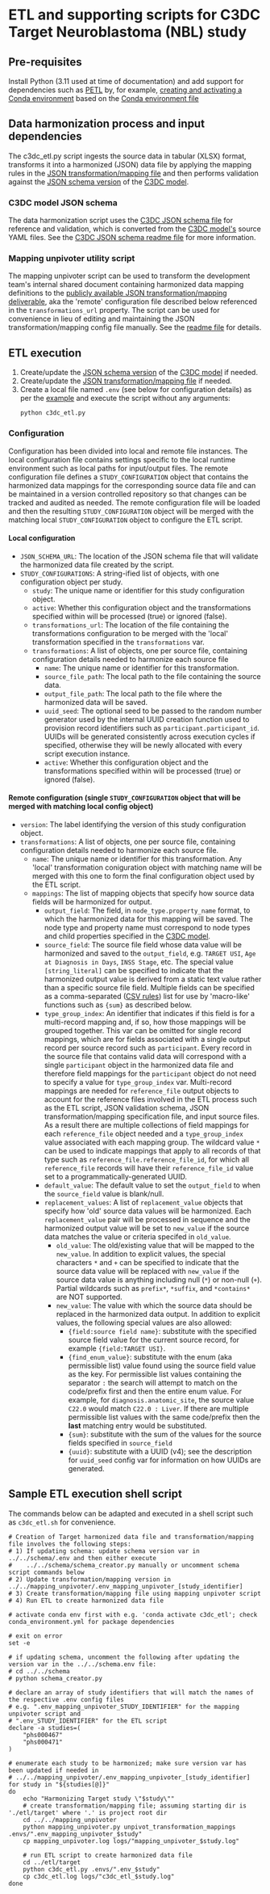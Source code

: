 # ETL and supporting scripts for C3DC Target Neuroblastoma (NBL) study

## Pre-requisites
Install Python (3.11 used at time of documentation) and add support for dependencies such as
[PETL](https://github.com/petl-developers/petl) by, for example,
[creating and activating a Conda environment](https://conda.io/projects/conda/en/latest/user-guide/tasks/manage-environments.html#creating-an-environment-from-an-environment-yml-file)
based on the [Conda environment file](https://github.com/chicagopcdc/c3dc_etl/blob/main/conda_environment.yml)

## Data harmonization process and input dependencies
The c3dc_etl.py script ingests the source data in tabular (XLSX) format, transforms it into a harmonized (JSON)
data file by applying the mapping rules in the [JSON transformation/mapping file](https://github.com/chicagopcdc/c3dc_etl/tree/main/etl/target/transformations)
and then performs validation against the [JSON schema version](https://github.com/chicagopcdc/c3dc_etl/blob/main/schema/schema.json)
of the [C3DC model](https://github.com/CBIIT/c3dc-model/tree/main/model-desc).

### C3DC model JSON schema
The data harmonization script uses the [C3DC JSON schema file](https://github.com/chicagopcdc/c3dc_etl/blob/main/schema/schema.json)
for reference and validation, which is converted from the [C3DC model's](https://github.com/CBIIT/c3dc-model/tree/main/model-desc)
source YAML files. See the [C3DC JSON schema readme file](https://github.com/chicagopcdc/c3dc_etl/blob/main/schema/README.md)
for more information.

### Mapping unpivoter utility script
The mapping unpivoter script can be used to transform the development team's internal shared document containing
harmonized data mapping definitions to the [publicly available JSON transformation/mapping
deliverable](https://github.com/chicagopcdc/c3dc_etl/tree/main/etl/target/transformations), aka the 'remote'
configuration file described below referenced in the `transformations_url` property. The script can be used for
convenience in lieu of editing and maintaining the JSON transformation/mapping config file manually. See the
[readme file](https://github.com/chicagopcdc/c3dc_etl/blob/main/mapping_unpivoter/README.md) for details.

## ETL execution
1. Create/update the [JSON schema version](https://github.com/chicagopcdc/c3dc_etl/blob/main/schema/schema.json)
of the [C3DC model](https://github.com/CBIIT/c3dc-model/tree/main/model-desc) if needed.
1. Create/update the [JSON transformation/mapping file](https://github.com/chicagopcdc/c3dc_etl/tree/main/etl/target/transformations)
   if needed.
1. Create a local file named `.env` (see below for configuration details) as per the
   [example](https://github.com/chicagopcdc/c3dc_etl/blob/main/etl/target/.env_example) and execute the script
   without any arguments:
   ```
   python c3dc_etl.py
   ```

### Configuration
Configuration has been divided into local and remote file instances. The local configuration file contains settings
specific to the local runtime environment such as local paths for input/output files. The remote configuration file
defines a `STUDY_CONFIGURATION` object that contains the harmonized data mappings for the corresponding source data
file and can be maintained in a version controlled repository so that changes can be tracked and audited as needed.
The remote configuration file will be loaded and then the resulting `STUDY_CONFIGURATION` object will be merged with
the matching local `STUDY_CONFIGURATION` object to configure the ETL script.
#### Local configuration
* `JSON_SCHEMA_URL`: The location of the JSON schema file that will validate the harmonized data file created by
    the script.
* `STUDY_CONFIGURATIONS`: A string-ified list of objects, with one configuration object per study.
  * `study`: The unique name or identifier for this study configuration object.
  * `active`: Whether this configuration object and the transformations specified within will be processed (true)
    or ignored (false).
  * `transformations_url`: The location of the file containing the transformations configuration to be merged with
    the 'local' transformation specified in the `transformations` var.
  * `transformations`: A list of objects, one per source file, containing configuration details needed to harmonize
    each source file
    * `name`: The unique name or identifier for this transformation.
    * `source_file_path`: The local path to the file containing the source data.
    * `output_file_path`: The local path to the file where the harmonized data will be saved.
    * `uuid_seed`: The optional seed to be passed to the random number generator used by the internal UUID creation
      function used to provision record identifiers such as `participant.participant_id`. UUIDs will be generated
      consistently across execution cycles if specified, otherwise they will be newly allocated with every script
      execution instance.
    * `active`: Whether this configuration object and the transformations specified within will be processed (true)
        or ignored (false).

#### Remote configuration (single `STUDY_CONFIGURATION` object that will be merged with matching local config object)
* `version`: The label identifying the version of this study configuration object.
* `transformations`: A list of objects, one per source file, containing configuration details needed to harmonize
  each source file.
  * `name`: The unique name or identifier for this transformation. Any 'local' transformation coniguration object
    with matching name will be merged with this one to form the final configuration object used by the ETL script.
  * `mappings`: The list of mapping objects that specify how source data fields will be harmonized for output.
    * `output_field`: The field, in `node_type.property_name` format, to which the harmonized data for this mapping
      will be saved. The node type and property name must correspond to node types and child properties specified in
      the [C3DC model](https://github.com/CBIIT/c3dc-model/blob/main/model-desc/c3dc-model.yml).
    * `source_field`: The source file field whose data value will be harmonized and saved to the `output_field`, e.g.
        `TARGET USI`, `Age at Diagnosis in Days`, `INSS Stage`, etc. The special value `[string_literal]` can be
        specified to indicate that the harmonized output value is derived from a static text value rather than a
        specific source file field. Multiple fields can be specified as a comma-separated
        ([CSV rules](https://docs.python.org/3/library/csv.html)) list for use by 'macro-like' functions such as
        `{sum}` as described below.
    * `type_group_index`: An identifier that indicates if this field is for a multi-record mapping and, if so, how
      those mappings will be grouped together. This var can be omitted for single record mappings, which are for
      fields associated with a single output record per source record such as `participant`. Every record in the
      source file that contains valid data will correspond with a single `participant` object in the harmonized data
      file and therefore field mappings for the `participant` object do not need to specify a value for
      `type_group_index` var. Multi-record mappings are needed for `reference_file` output objects to account for the
      reference files involved in the ETL process such as the ETL script, JSON validation schema, JSON
      transformation/mapping specification file, and input source files. As a result there are multiple collections
      of field mappings for each `reference_file` object needed and a `type_group_index` value associated with each
      mapping group. The wildcard value `*` can be used to indicate mappings that apply to all records of that type
      such as `reference_file.reference_file_id`, for which all `reference_file` records will have their
      `reference_file_id` value set to a programmatically-generated UUID.
    * `default_value`: The default value to set the `output_field` to when the `source_field` value is blank/null.
    * `replacement_values`: A list of `replacement_value` objects that specify how 'old' source data values will be
      harmonized. Each `replacement_value` pair will be processed in sequence and the harmonized output value will be
      set to `new_value` if the source data matches the value or criteria specifed in `old_value`.
        * `old_value`: The old/existing value that will be mapped to the `new_value`. In addition to explicit values,
          the special characters `*` and `+` can be specified to indicate that the source data value will be
          replaced with `new_value` if the source data value is anything including null (`*`) or non-null (`+`).
          Partial wildcards such as `prefix*`, `*suffix`, and `*contains*` are NOT supported.
        * `new_value`: The value with which the source data should be replaced in the harmonized data output. In
          addition to explicit values, the following special values are also allowed:  
          * `{field:source field name}`: substitute with the specified source field value for the current source
            record, for example `{field:TARGET USI}`.
          * `{find_enum_value}`: substitute with the enum (aka permissible list) value found using the source field
            value as the key. For permissible list values containing the separator ` : ` the search will attempt to
            match on the code/prefix first and then the entire enum value. For example, for `diagnosis.anatomic_site`,
            the source value `C22.0` would match `C22.0 : Liver`. If there are multiple permissible list values with
            the same code/prefix then the **last** matching entry would be substituted.
          * `{sum}`: substitute with the sum of the values for the source fields specified in `source_field`
          * `{uuid}`: substitute with a UUID (v4); see the description for `uuid_seed` config var for information
            on how UUIDs are generated.

## Sample ETL execution shell script
The commands below can be adapted and executed in a shell script such as `c3dc_etl.sh` for convenience.
```
# Creation of Target harmonized data file and transformation/mapping file involves the following steps:
# 1) If updating schema: update schema version var in ../../schema/.env and then either execute
#    ../../schema/schema_creator.py manually or uncomment schema script commands below
# 2) Update transformation/mapping version in ../../mapping_unpivoter/.env_mapping_unpivoter_[study_identifier]
# 3) Create transformation/mapping file using mapping unpivoter script
# 4) Run ETL to create harmonized data file

# activate conda env first with e.g. 'conda activate c3dc_etl'; check conda_environment.yml for package dependencies

# exit on error
set -e

# if updating schema, uncomment the following after updating the version var in the ../../schema.env file:
# cd ../../schema
# python schema_creator.py

# declare an array of study identifiers that will match the names of the respective .env config files
# e.g. ".env_mapping_unpivoter_STUDY_IDENTIFIER" for the mapping unpivoter script and
# ".env_STUDY_IDENTIFIER" for the ETL script
declare -a studies=(
    "phs000467"
    "phs000471"
)

# enumerate each study to be harmonized; make sure version var has been updated if needed in
# ../../mapping_unpivoter/.env_mapping_unpivoter_[study_identifier]
for study in "${studies[@]}"
do
    echo "Harmonizing Target study \"$study\""
    # create transformation/mapping file; assuming starting dir is './etl/target' where '.' is project root dir
    cd ../../mapping_unpivoter
    python mapping_unpivoter.py unpivot_transformation_mappings .envs/".env_mapping_unpivoter_$study"
    cp mapping_unpivoter.log logs/"mapping_unpivoter_$study.log"

    # run ETL script to create harmonized data file
    cd ../etl/target
    python c3dc_etl.py .envs/".env_$study"
    cp c3dc_etl.log logs/"c3dc_etl_$study.log"
done
```
